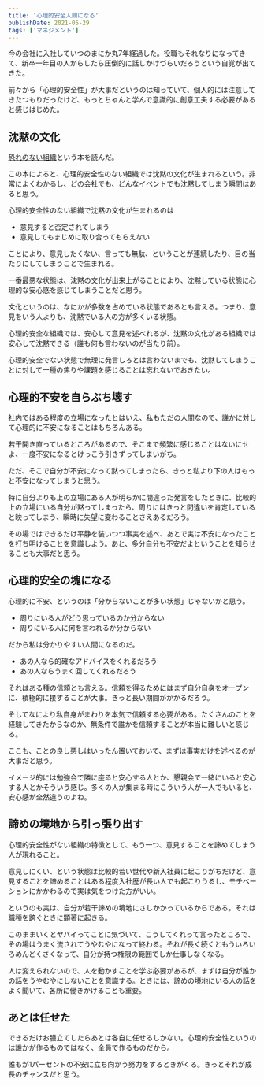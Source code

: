 ```yaml
---
title: '心理的安全人間になる'
publishDate: 2021-05-29
tags: ['マネジメント']
---
```


今の会社に入社していつのまにか丸7年経過した。役職もそれなりになってきて、新卒一年目の人からしたら圧倒的に話しかけづらいだろうという自覚が出てきた。

前々から「心理的安全性」が大事だというのは知っていて、個人的には注意してきたつもりだったけど、もっとちゃんと学んで意識的に創意工夫する必要があると感じはじめた。

## 沈黙の文化

[恐れのない組織](https://www.amazon.co.jp/dp/4862762883/)という本を読んだ。

この本によると、心理的安全性のない組織では沈黙の文化が生まれるという。非常によくわかるし、どの会社でも、どんなイベントでも沈黙してしまう瞬間はあると思う。

心理的安全性のない組織で沈黙の文化が生まれるのは

*   意見すると否定されてしまう
*   意見してもまじめに取り合ってもらえない

ことにより、意見したくない、言っても無駄、ということが連続したり、目の当たりにしてしまうことで生まれる。

一番最悪な状態は、沈黙の文化が出来上がることにより、沈黙している状態に心理的な安心感を感じてしまうことだと思う。

文化というのは、なにかが多数を占めている状態であるとも言える。つまり、意見をいう人よりも、沈黙でいる人の方が多くいる状態。

心理的安全な組織では、安心して意見を述べれるが、沈黙の文化がある組織では安心して沈黙できる（誰も何も言わないのが当たり前）。

心理的安全でない状態で無理に発言しろとは言わないまでも、沈黙してしまうことに対して一種の焦りや課題を感じることは忘れないでおきたい。

## 心理的不安を自らぶち壊す

社内ではある程度の立場になったとはいえ、私もただの人間なので、誰かに対して心理的に不安になることはもちろんある。

若干開き直っているところがあるので、そこまで頻繁に感じることはないにせよ、一度不安になるとけっこう引きずってしまいがち。

ただ、そこで自分が不安になって黙ってしまったら、きっと私より下の人はもっと不安になってしまうと思う。

特に自分よりも上の立場にある人が明らかに間違った発言をしたときに、比較的上の立場にいる自分が黙ってしまったら、周りにはきっと間違いを肯定していると映ってしまう、瞬時に失望に変わることさえあるだろう。

その場ではできるだけ平静を装いつつ事実を述べ、あとで実は不安になったことを打ち明けることを意識しよう。あと、多分自分も不安だよということを知らせることも大事だと思う。

## 心理的安全の塊になる

心理的に不安、というのは「分からないことが多い状態」じゃないかと思う。

*   周りにいる人がどう思っているのか分からない
*   周りにいる人に何を言われるか分からない

だから私は分かりやすい人間になるのだ。

*   あの人なら的確なアドバイスをくれるだろう
*   あの人ならうまく回してくれるだろう

それはある種の信頼とも言える。信頼を得るためにはまず自分自身をオープンに、積極的に接することが大事。きっと長い期間がかかるだろう。

そしてなにより私自身がまわりを本気で信頼する必要がある。たくさんのことを経験してきたからなのか、無条件で誰かを信頼することが本当に難しいと感じる。

ここも、ことの良し悪しはいったん置いておいて、まずは事実だけを述べるのが大事だと思う。

イメージ的には勉強会で隣に座ると安心する人とか、懇親会で一緒にいると安心する人とかそういう感じ。多くの人が集まる時にこういう人が一人でもいると、安心感が全然違うのよね。

## 諦めの境地から引っ張り出す

心理的安全性がない組織の特徴として、もう一つ、意見することを諦めてしまう人が現れること。

意見しにくい、という状態は比較的若い世代や新入社員に起こりがちだけど、意見することを諦めることはある程度入社歴が長い人でも起こりうるし、モチベーションにかかわるので実は気をつけた方がいい。

というのも実は、自分が若干諦めの境地にさしかかっているからである。それは職種を跨ぐときに顕著に起きる。

このままいくとヤバイってことに気づいて、こうしてくれって言ったところで、その場はうまく流されてうやむやになって終わる。それが長く続くともういろいろめんどくさくなって、自分が持つ権限の範囲でしか仕事しなくなる。

人は変えられないので、人を動かすことを学ぶ必要があるが、まずは自分が誰かの話をうやむやにしないことを意識する。ときには、諦めの境地にいる人の話をよく聞いて、各所に働きかけることも重要。

## あとは任せた

できるだけお膳立てしたらあとは各自に任せるしかない。心理的安全性というのは誰かが作るものではなく、全員で作るものだから。

誰もが1パーセントの不安に立ち向かう努力をするときがくる。きっとそれが成長のチャンスだと思う。
